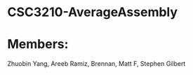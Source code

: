 # CSC3210-AverageAssembly
# Members: 
Zhuobin Yang, 
Areeb Ramiz, 
Brennan, 
Matt F, 
Stephen Gilbert
